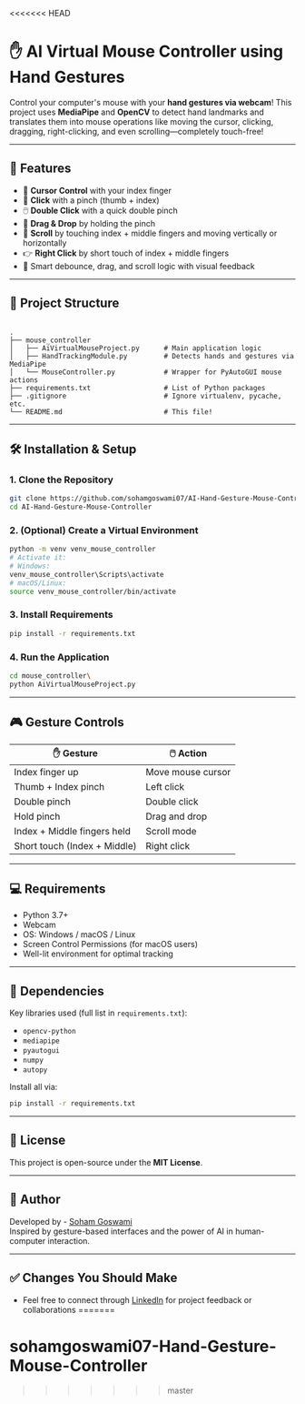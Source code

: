 <<<<<<< HEAD
# ✋ AI Virtual Mouse Controller using Hand Gestures

Control your computer's mouse with your **hand gestures via webcam**! This project uses **MediaPipe** and **OpenCV** to detect hand landmarks and translates them into mouse operations like moving the cursor, clicking, dragging, right-clicking, and even scrolling—completely touch-free!

---

## 🚀 Features

- 🎯 **Cursor Control** with your index finger
- 🤏 **Click** with a pinch (thumb + index)
- 🖱️ **Double Click** with a quick double pinch
- 🧲 **Drag & Drop** by holding the pinch
- 📜 **Scroll** by touching index + middle fingers and moving vertically or horizontally
- 👉 **Right Click** by short touch of index + middle fingers
- 🧠 Smart debounce, drag, and scroll logic with visual feedback

---

## 📂 Project Structure

```

.
├── mouse_controller
│   ├── AiVirtualMouseProject.py      # Main application logic
│   ├── HandTrackingModule.py         # Detects hands and gestures via MediaPipe
│   └── MouseController.py            # Wrapper for PyAutoGUI mouse actions
├── requirements.txt                  # List of Python packages
├── .gitignore                        # Ignore virtualenv, pycache, etc.
└── README.md                         # This file!

````

---

## 🛠 Installation & Setup

### 1. Clone the Repository
```bash
git clone https://github.com/sohamgoswami07/AI-Hand-Gesture-Mouse-Controller.git
cd AI-Hand-Gesture-Mouse-Controller
````

### 2. (Optional) Create a Virtual Environment

```bash
python -m venv venv_mouse_controller
# Activate it:
# Windows:
venv_mouse_controller\Scripts\activate
# macOS/Linux:
source venv_mouse_controller/bin/activate
```

### 3. Install Requirements

```bash
pip install -r requirements.txt
```

### 4. Run the Application

```bash
cd mouse_controller\
python AiVirtualMouseProject.py
```

---

## 🎮 Gesture Controls

| ✋ Gesture                   | 🖱️ Action         |
| ---------------------------- | ------------------ |
| Index finger up              | Move mouse cursor  |
| Thumb + Index pinch          | Left click         |
| Double pinch                 | Double click       |
| Hold pinch                   | Drag and drop      |
| Index + Middle fingers held  | Scroll mode        |
| Short touch (Index + Middle) | Right click        |

---

## 💻 Requirements

* Python 3.7+
* Webcam
* OS: Windows / macOS / Linux
* Screen Control Permissions (for macOS users)
* Well-lit environment for optimal tracking

---

## 🧪 Dependencies

Key libraries used (full list in `requirements.txt`):

* `opencv-python`
* `mediapipe`
* `pyautogui`
* `numpy`
* `autopy`

Install all via:

```bash
pip install -r requirements.txt
```

---

## 📄 License

This project is open-source under the **MIT License**.

---

## 🙌 Author

Developed by - [Soham Goswami](https://www.linkedin.com/in/soham-python-developer/)  
Inspired by gesture-based interfaces and the power of AI in human-computer interaction.

---

## ✅ Changes You Should Make

* Feel free to connect through [LinkedIn](https://www.linkedin.com/in/soham-python-developer/) for project feedback or collaborations
=======
# sohamgoswami07-Hand-Gesture-Mouse-Controller
>>>>>>> master
